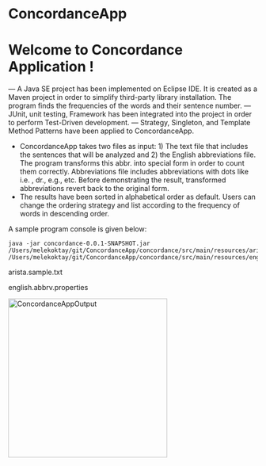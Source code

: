 # ConcordanceApp

Welcome to Concordance Application !
===========

— A Java SE project has been implemented on Eclipse IDE. It is created as a Maven project in order to simplify third-party library installation. The program finds the frequencies of the words and their sentence number. 
— JUnit, unit testing, Framework has been integrated into the project in order to perform Test-Driven development.
— Strategy, Singleton, and Template Method Patterns have been applied to ConcordanceApp.
- ConcordanceApp takes two files as input: 1) The text file that includes the sentences that will be analyzed and 2) the English abbreviations file. The program transforms this abbr. into special form in order to count them correctly. Abbreviations file includes abbreviations with dots like  i.e. , dr., e.g., etc. Before demonstrating the result, transformed abbreviations revert back to the original form.
- The results have been sorted in alphabetical order as default. Users can change the ordering strategy and list according to the frequency of words in descending order.


A sample program console is given below:

```console
java -jar concordance-0.0.1-SNAPSHOT.jar /Users/melekoktay/git/ConcordanceApp/concordance/src/main/resources/arista.sample.txt /Users/melekoktay/git/ConcordanceApp/concordance/src/main/resources/english.abbrv.properties
```

arista.sample.txt


english.abbrv.properties


<img width="321" alt="ConcordanceAppOutput" src="https://user-images.githubusercontent.com/6720099/178768086-05dd6fdf-8a40-4516-9090-216c896333da.png">
